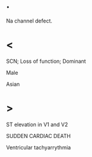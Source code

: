 # .

Na channel defect.

# <

SCN; Loss of function; Dominant

Male

Asian

# >

ST elevation in V1 and V2

SUDDEN CARDIAC DEATH

Ventricular tachyarrythmia
